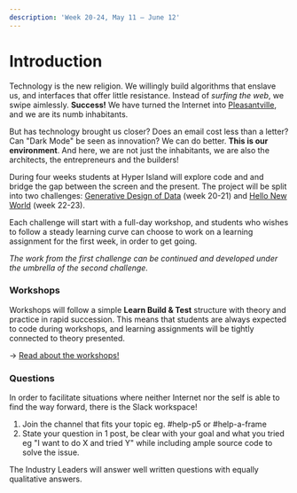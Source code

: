 ```yaml
---
description: 'Week 20-24, May 11 — June 12'
---
```


# Introduction

Technology is the new religion. We willingly build algorithms that enslave us, and interfaces that offer little resistance. Instead of _surfing the web_, we swipe aimlessly. **Success!** We have turned the Internet into [Pleasantville](https://www.youtube.com/watch?v=v9EHRObUQqY), and we are its numb inhabitants.

But has technology brought us closer? Does an email cost less than a letter? Can "Dark Mode" be seen as innovation? We can do better. **This is our environment**. And here, we are not just the inhabitants, we are also the architects, the entrepreneurs and the builders!

During four weeks students at Hyper Island will explore code and and bridge the gap between the screen and the present. The project will be split into two challenges: [Generative Design of Data](brief/generative-design-of-data.md) \(week 20-21\) and [Hello New World](brief/hello-new-world.md) \(week 22-23\). 

Each challenge will start with a full-day workshop, and students who wishes to follow a steady learning curve can choose to work on a learning assignment for the first week, in order to get going.

_The work from the first challenge can be continued and developed under the umbrella of the second challenge._

### Workshops

Workshops will follow a simple **Learn Build & Test** structure with theory and practice in rapid succession. This means that students are always expected to code during workshops, and learning assignments will be tightly connected to theory presented.

→ [Read about the workshops!](workshops.md)

### Questions

In order to facilitate situations where neither Internet nor the self is able to find the way forward, there is the Slack workspace!

1. Join the channel that fits your topic eg. \#help-p5 or \#help-a-frame
2. State your question in 1 post, be clear with your goal and what you tried eg "I want to do X and tried Y" while including ample source code to solve the issue.

The Industry Leaders will answer well written questions with equally qualitative answers.

